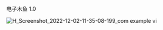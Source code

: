 电子木鱼 1.0

![H_Screenshot_2022-12-02-11-35-08-199_com example vi](https://user-images.githubusercontent.com/119643889/205209656-6be3a195-4fb8-426c-a442-e6bbb11b7e8c.jpg)
